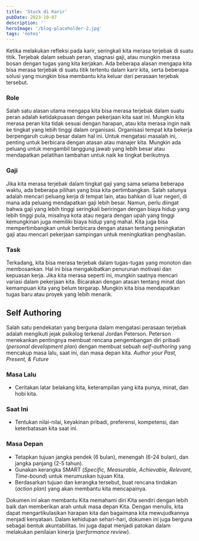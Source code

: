 ```yaml
---
title: 'Stuck di Karir'
pubDate: 2023-10-07
description: ''
heroImage: '/blog-placeholder-2.jpg'
tags: 'notes'
---
```


Ketika melakukan refleksi pada karir, seringkali kita merasa terjebak di suatu titik. Terjebak dalam sebuah peran, stagnasi gaji, atau mungkin merasa bosan dengan tugas yang kita kerjakan. Ada beberapa alasan mengapa kita bisa merasa terjebak di suatu titik tertentu dalam karir kita, serta beberapa solusi yang mungkin bisa membantu kita keluar dari perasaan terjebak tersebut.

### Role

Salah satu alasan utama mengapa kita bisa merasa terjebak dalam suatu peran adalah ketidakpuasan dengan pekerjaan kita saat ini. Mungkin kita merasa peran kita tidak sesuai dengan harapan, atau kita merasa ingin naik ke tingkat yang lebih tinggi dalam organisasi. Organisasi tempat kita bekerja berpengaruh cukup besar dalam hal ini. Untuk mengatasi masalah ini, penting untuk berbicara dengan atasan atau manajer kita. Mungkin ada peluang untuk mengambil tanggung jawab yang lebih besar atau mendapatkan pelatihan tambahan untuk naik ke tingkat berikutnya.

### Gaji

Jika kita merasa terjebak dalam tingkat gaji yang sama selama beberapa waktu, ada beberapa pilihan yang bisa kita pertimbangkan. Salah satunya adalah mencari peluang kerja di tempat lain, atau bahkan di luar negeri, di mana ada peluang mendapatkan gaji lebih besar. Namun, perlu diingat bahwa gaji yang lebih tinggi seringkali beriringan dengan biaya hidup yang lebih tinggi pula, misalnya kota atau negara dengan upah yang tinggi kemungkinan juga memiliki biaya hidup yang mahal. Kita juga bisa mempertimbangkan untuk berbicara dengan atasan tentang peningkatan gaji atau mencari pekerjaan sampingan untuk meningkatkan penghasilan.

### Task

Terkadang, kita bisa merasa terjebak dalam tugas-tugas yang monoton dan membosankan. Hal ini bisa mengakibatkan penurunan motivasi dan kepuasan kerja. Jika kita merasa seperti ini, mungkin saatnya mencari variasi dalam pekerjaan kita. Bicarakan dengan atasan tentang minat dan kemampuan kita yang belum tergarap. Mungkin kita bisa mendapatkan tugas baru atau proyek yang lebih menarik.

## Self Authoring

Salah satu pendekatan yang berguna dalam mengatasi perasaan terjebak adalah mengikuti jejak psikolog terkenal Jordan Peterson. Peterson menekankan pentingnya membuat rencana pengembangan diri pribadi (_personal development plan_) dengan membuat sebuah _self-authoring_ yang mencakup masa lalu, saat ini, dan masa depan kita. _Author your Past, Present, & Future_

### Masa Lalu
- Ceritakan latar belakang kita, keterampilan yang kita punya, minat, dan hobi kita.

### Saat Ini
- Tentukan nilai-nilai, keyakinan pribadi, preferensi, kompetensi, dan keterbatasan kita saat ini.

### Masa Depan
- Tetapkan tujuan jangka pendek (6 bulan), menengah (6-24 bulan), dan jangka panjang (2-5 tahun).
- Gunakan kerangka SMART (_Specific, Measurable, Achievable, Relevant, Time-bound_) untuk merumuskan tujuan Kita.
- Berdasarkan tujuan dan kerangka tersebut, buat rencana tindakan (_action plan_) yang akan membantu kita mencapainya.

Dokumen ini akan membantu Kita memahami diri Kita sendiri dengan lebih baik dan memberikan arah untuk masa depan Kita. Dengan menulis, kita dapat mengartikulasikan harapan kita dan bagaimana kita mewujudkannya menjadi kenyataan. Dalam kehidupan sehari-hari, dokumen ini juga berguna sebagai bentuk akuntabilitas. Ini juga dapat menjadi patokan dalam melakukan penilaian kinerja (_performance review_).